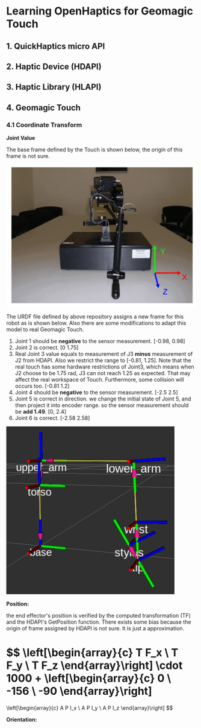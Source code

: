 # Learning OpenHaptics for Geomagic Touch

## 1. QuickHaptics micro API



## 2. Haptic Device (HDAPI)



## 3. Haptic Library (HLAPI)



## 4. Geomagic Touch

### 4.1 Coordinate Transform

**Joint Value**

The base frame defined by the Touch is shown below, the origin of this frame is not sure.

![Cartesian_Device_Space](./img/Cartesian_Device_Space.png)

The URDF file defined by above repository assigns a new frame for this robot as is shown below. Also there are some modifications to adapt this model to real Geomagic Touch. 

1. Joint 1 should be **negative** to the sensor measurement. [-0.98, 0.98]
2. Joint 2 is correct. [0 1.75]
3. Real Joint 3 value equals to measurement of J3 **minus** measurement of J2 from HDAPI. Also we restrict the range to [-0.81, 1.25]. Note that the real touch has some hardware restrictions of Joint3, which means when J2 choose to be 1.75 rad, J3 can not reach 1.25 as expected. That may affect the real workspace of Touch. Furthermore, some collision will occurs too. [-0.81 1.2]
4. Joint 4 should be **negative** to the sensor measurement. [-2.5 2.5]
5. Joint 5 is correct in direction. we change the initial state of Joint 5, and then project it into encoder range. so the sensor measurement should be **add 1.49**. [0, 2.4]
6. Joint 6 is correct. [-2.58 2.58] 

![Touch_URDF_TF](./img/Touch_URDF_TF.png)

**Position:**

the end effector's position is verified by the computed transformation (TF) and the HDAPI's GetPosition function. There exists some bias because the origin of frame assigned by HDAPI is not sure. It is just a approximation.


$$
\left[\begin{array}{c}
T F_x \\
T F_y \\
T F_z
\end{array}\right] \cdot 1000
+
\left[\begin{array}{c}
0 \\
-156 \\
-90
\end{array}\right]
=
\left[\begin{array}{c}
A P I_x \\
A P I_y \\
A P I_z
\end{array}\right]
$$


**Orientation:**



